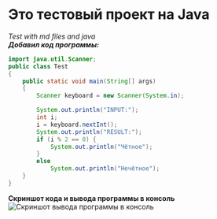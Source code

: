 # Это тестовый проект на Java

*Test with md files and java*  
***Добавил код программы:***
```Java
import java.util.Scanner;
public class Test
{
    public static void main(String[] args)
    {
        Scanner keyboard = new Scanner(System.in);

        System.out.println("INPUT:");
        int i;
        i = keyboard.nextInt();
        System.out.println("RESULT:");
        if (i % 2 == 0) {
            System.out.println("Чётное");
        }
        else
            System.out.println("Нечётное");
    }
}
```
**Cкриншот кода и вывода программы в консоль**
![Cкриншот вывода программы в консоль](https://github.com/Fisher48/Test/assets/156232888/00605e74-010f-466b-80c8-3a7a626e37f3)
